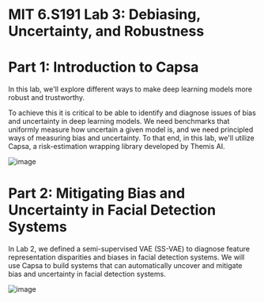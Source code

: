 # MIT 6.S191 Lab 3: Debiasing, Uncertainty, and Robustness

# Part 1: Introduction to Capsa
In this lab, we'll explore different ways to make deep learning models more robust and trustworthy.

To achieve this it is critical to be able to identify and diagnose issues of bias and uncertainty in deep learning models. We need benchmarks that uniformly measure how uncertain a given model is, and we need principled ways of measuring bias and uncertainty. To that end, in this lab, we'll utilize Capsa, a risk-estimation wrapping library developed by Themis AI.

![image](https://github.com/Jupiterian/mit_introtodeeplearning/assets/19928756/2750e7f3-3127-4948-a66c-497444abeed7)

# Part 2: Mitigating Bias and Uncertainty in Facial Detection Systems
In Lab 2, we defined a semi-supervised VAE (SS-VAE) to diagnose feature representation disparities and biases in facial detection systems. We will use Capsa to build systems that can automatically uncover and mitigate bias and uncertainty in facial detection systems.

![image](https://github.com/Jupiterian/mit_introtodeeplearning/assets/19928756/a1f2b98c-daa5-46bb-9b2d-2bc0130feaf2)
